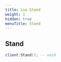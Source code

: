 ```yaml
---
title: Lua Stand
weight: 1
hidden: true
menuTitle: Stand
---
```

## Stand
```lua
client:Stand(); -- void
```